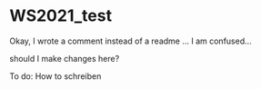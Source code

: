 # WS2021_test

Okay, I wrote a comment instead of a readme ... 
I am confused...


should I make changes here?


To do: How to schreiben
